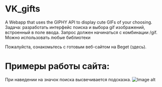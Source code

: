# VK_gifts
A Webapp that uses the GIPHY API to display cute GIFs of your choosing.
Задача: разработать интерфейс поиска и выбора gif изображений, встроенный в поле ввода. Запрос должен начинаться с комбинации /gif. Можно использовать любые библиотеки

Пожалуйста, ознакомьтесь с готовым веб-сайтом на Beget (здесь).

# Примеры работы сайта:
При наведении на значок поиска высвечивается подсказка.
![Image alt](https://github.com/sonikom/VK_gifts/blob/main/images/pic01.jpg)
